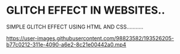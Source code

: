 # GLITCH EFFECT IN WEBSITES..
SIMPLE GLITCH EFFECT USING HTML AND CSS...........

https://user-images.githubusercontent.com/98823582/193526205-b77c0212-311e-4090-a6e2-8c21e00442a0.mp4
